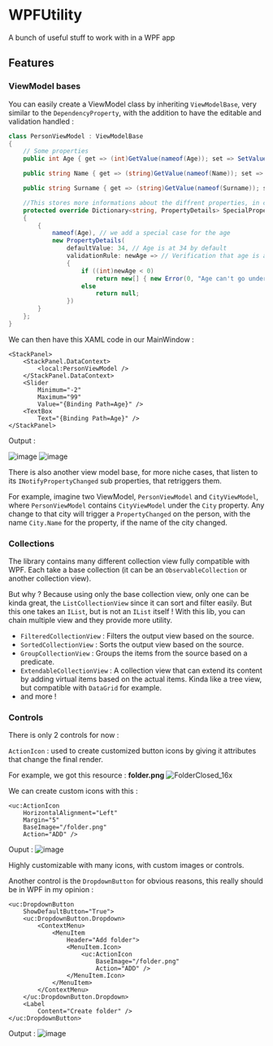 # WPFUtility

A bunch of useful stuff to work with in a WPF app

## Features

### ViewModel bases

You can easily create a ViewModel class by inheriting `ViewModelBase`, very similar to the `DependencyProperty`, with the addition to have the editable and validation handled :

```csharp
class PersonViewModel : ViewModelBase
{
    // Some properties
    public int Age { get => (int)GetValue(nameof(Age)); set => SetValue(nameof(Age), value); }

    public string Name { get => (string)GetValue(nameof(Name)); set => SetValue(nameof(Name), value); }

    public string Surname { get => (string)GetValue(nameof(Surname)); set => SetValue(nameof(Surname), value); }

    //This stores more informations about the diffrent properties, in case a property needs more control
    protected override Dictionary<string, PropertyDetails> SpecialProperties => new()
    {
        {
            nameof(Age), // we add a special case for the age
            new PropertyDetails(
                defaultValue: 34, // Age is at 34 by default
                validationRule: newAge => // Verification that age is above or equal to 0
                {
                    if ((int)newAge < 0)
                        return new[] { new Error(0, "Age can't go under 0 !") };
                    else
                        return null;
                })
        }
    };
}
```

We can then have this XAML code in our MainWindow :

```xaml
<StackPanel>
    <StackPanel.DataContext>
        <local:PersonViewModel />
    </StackPanel.DataContext>
    <Slider
        Minimum="-2"
        Maximum="99"
        Value="{Binding Path=Age}" />
    <TextBox
        Text="{Binding Path=Age}" />
</StackPanel>
```

Output :

![image](https://user-images.githubusercontent.com/30344403/132067716-50346d8d-bd6f-44d4-80c7-9bfb11fda918.png)
![image](https://user-images.githubusercontent.com/30344403/132067748-2d1dd7bf-b312-4bcf-b414-e194d9d4ae76.png)

There is also another view model base, for more niche cases, that listen to its `INotifyPropertyChanged` sub properties, that retriggers them.

For example, imagine two ViewModel, `PersonViewModel` and `CityViewModel`, where `PersonViewModel` contains `CityViewModel` under the `City` property. Any change to that city will trigger a `PropertyChanged` on the person, with the name `City.Name` for the property, if the name of the city changed.

### Collections

The library contains many different collection view fully compatible with WPF. Each take a base collection (it can be an `ObservableCollection` or another collection view).

But why ? Because using only the base collection view, only one can be kinda great, the `ListCollectionView` since it can sort and filter easily. But this one takes an `IList`, but is not an `IList` itself ! With this lib, you can chain multiple view and they provide more utility.

- `FilteredCollectionView` : Filters the output view based on the source.
- `SortedCollectionView` : Sorts the output view based on the source.
- `GroupCollectionView` : Groups the items from the source based on a predicate.
- `ExtendableCollectionView` : A collection view that can extend its content by adding virtual items based on the actual items. Kinda like a tree view, but compatible with `DataGrid` for example.
- and more !

### Controls

There is only 2 controls for now :

`ActionIcon` : used to create customized button icons by giving it attributes that change the final render.

For example, we got this resource : **folder.png** ![FolderClosed_16x](https://user-images.githubusercontent.com/30344403/132068508-0a16df61-74fc-4139-8cdd-cf57206d7581.png)

We can create custom icons with this :

```xaml
<uc:ActionIcon
    HorizontalAlignment="Left"
    Margin="5"
    BaseImage="/folder.png"
    Action="ADD" />
```

Ouput : ![image](https://user-images.githubusercontent.com/30344403/132068812-01cd5be7-2b29-4bcf-9395-b99798a82603.png)

Highly customizable with many icons, with custom images or controls.

Another control is the `DropdownButton` for obvious reasons, this really should be in WPF in my opinion :

```xaml
<uc:DropdownButton
    ShowDefaultButton="True">
    <uc:DropdownButton.Dropdown>
        <ContextMenu>
            <MenuItem
                Header="Add folder">
                <MenuItem.Icon>
                    <uc:ActionIcon
                        BaseImage="/folder.png"
                        Action="ADD" />
                </MenuItem.Icon>
            </MenuItem>
        </ContextMenu>
    </uc:DropdownButton.Dropdown>
    <Label
        Content="Create folder" />
</uc:DropdownButton>
```

Output : ![image](https://user-images.githubusercontent.com/30344403/132069056-148711b4-b138-48e6-80a2-13c7b2cac8f6.png)

